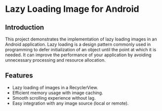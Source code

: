 # Lazy Loading Image for Android

## Introduction

This project demonstrates the implementation of lazy loading images in an Android application. Lazy loading is a design pattern commonly used in programming to defer initialization of an object until the point at which it is needed. It can improve the performance of your application by avoiding unnecessary processing and resource allocation.

## Features

- Lazy loading of images in a RecyclerView.
- Efficient memory usage with image caching.
- Smooth scrolling experience without lag.
- Easy integration with any image source (local or remote).
